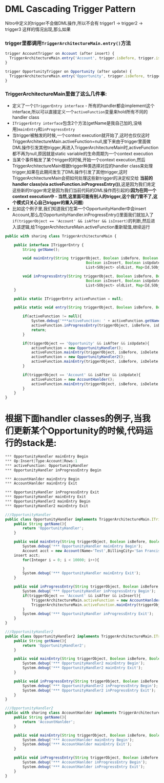 # DML Cascading Trigger Pattern

Nitro中定义的trigger不会做DML操作,所以不会有 trigger1 -> trigger2 -> trigger3 这样的情况出现,那么如果

### trigger里都调用`TriggerArchitectureMain.entry()`方法
```javascript
trigger AccountTrigger on Account (after insert) {
  TriggerArchitectureMain.entry('Account', trigger.isBefore, trigger.isDelete, trigger.isAfter, trigger.isInsert, trigger.isUpdate, trigger.isExecuting, trigger.new, trigger.newMap, trigger.old,  trigger.oldMap);
}

trigger OpportunityTrigger on Opportunity (after update) {
  TriggerArchitectureMain.entry('Opportunity', trigger.isBefore, trigger.isDelete, trigger.isAfter, trigger.isInsert, trigger.isUpdate, trigger.isExecuting, trigger.new, trigger.newMap, trigger.old,  trigger.oldMap);
}
```

### TriggerArchitectureMain里做了这么几件事:
  * 定义了一个`ITriggerEntry interface` - 所有的handler都会implement这个interface,所以可以直接定义一个`activeFunction`变量来hold所有不同的handler class
  * `ITriggerEntry interface`包含2个方法(getName是我自己加的,没啥用)`mainEntry`和`inProgressEntry`
  * 当trigger被触发的时候,一个context execution就开始了,这时也仅仅这时TriggerArchitectureMain.activeFunction=null,接下来由于trigger里面做DML操作引发其他trigger,再进入TriggerArchitectureMain时,activeFunction都不再为null,原因就是static variable的生命周期为一个context execution
  * 当某个事件触发了某个trigger的时候,开始一个context execution,然后TriggerArchitectureMain根据trigger种类选择对应的handler class来处理trigger,如果在此期间发生了DML操作引发了其他trigger,这时TriggerArchitectureMain会把如何处理这些新trigger的决定权交给 **当前的handler class(via activeFunction.inProgressEntry())**,这是因为我们肯定这些新的trigger肯定是因为我们当前代码的DML操作而引起的(**因为在同一个context execution中 - 当然,这里面可能有别人的trigger,这个我门管不了,这个模式只关心自己trigger的重入问题**)
  * 比如这个例子里,我们知道我们在第一个OpportunityHandler中会insert Account,那么在OpportunityHandler.inProgressEntry()里面我们就加入了`	if(triggerObject == 'Account' && isAfter && isInsert)`的判断,然后进入该逻辑,给TriggerArchitectureMain.activeFunction重新赋值,继续运行

```javascript
public with sharing class TriggerArchitectureMain {

	public interface ITriggerEntry {
		String getName();

		void mainEntry(String triggerObject, Boolean isBefore, Boolean isDelete, Boolean isAfter,
									 Boolean isInsert, Boolean isUpdate, Boolean isExecuting, List<SObject> newList, Map<Id,SObject> newMap,
									 List<SObject> oldList, Map<Id,SObject> oldMap);

		void inProgressEntry(String triggerObject, Boolean isBefore, Boolean isDelete, Boolean isAfter,
									 Boolean isInsert, Boolean isUpdate, Boolean isExecuting, List<SObject> newList, Map<Id,SObject> newMap,
									 List<SObject> oldList, Map<Id,SObject> oldMap);
	}

	public static ITriggerEntry activeFunction = null;

	public static void entry(String triggerObject, Boolean isBefore, Boolean isDelete, Boolean isAfter, Boolean isInsert, Boolean isUpdate, Boolean isExecuting, List<SObject> newList, Map<Id,SObject> newMap,List<SObject> oldList, Map<Id,SObject> oldMap){

		if(activeFunction != null){
			System.debug('***activeFunction: ' + activeFunction.getName());
			activeFunction.inProgressEntry(triggerObject, isBefore, isDelete, isAfter, isInsert, isUpdate, isExecuting, newList, newMap, oldList,  oldMap);
			return;
		}

		if(triggerObject == 'Opportunity' && isAfter && isUpdate){
			activeFunction = new OpportunityHandler();
			activeFunction.mainEntry(triggerObject, isBefore, isDelete, isAfter, isInsert, isUpdate, isExecuting, newList, newMap, oldList,  oldMap);
			activeFunction = new OpportunityHandler2();
			activeFunction.mainEntry(triggerObject, isBefore, isDelete, isAfter, isInsert, isUpdate, isExecuting, newList, newMap, oldList,  oldMap);
		}

		if(triggerObject == 'Account' && isAfter && isUpdate){
			activeFunction = new AccountHanlder();
			activeFunction.mainEntry(triggerObject, isBefore, isDelete, isAfter, isInsert, isUpdate, isExecuting, newList, newMap, oldList,  oldMap);
		}
	}
}
```

# 根据下面handler classes的例子,当我们更新某个Opportunity的时候,代码运行的stack是:
```javascript
*** OpportunityHandler mainEntry Begin
*** Op:Insert|Type:Account|Rows:1
*** activeFunction: OpportunityHandler
*** OpportunityHandler inProgressEntry Begin

*** AccountHanlder mainEntry Begin
*** AccountHanlder mainEntry Exit

*** OpportunityHandler inProgressEntry Exit
*** OpportunityHandler mainEntry Exit
*** OpportunityHandler2 mainEntry Begin
*** OpportunityHandler2 mainEntry Exit
```

```javascript
///OpportunityHandler
public class OpportunityHandler implements TriggerArchitectureMain.ITriggerEntry {
	public String getName(){
		return 'OpportunityHandler';
	}

	public void mainEntry(String triggerObject, Boolean isBefore, Boolean isDelete, Boolean isAfter, Boolean isInsert, Boolean isUpdate, Boolean isExecuting, List<SObject> newList, Map<Id,SObject> newMap,List<SObject> oldList, Map<Id,SObject> oldMap){
		System.debug('*** OpportunityHandler mainEntry Begin');
		Account acct = new Account(Name='Test',BillingCity='San Francisco');
    insert acct;
		for(Integer i = 0; i < 10000; i++){

		}
		System.debug('*** OpportunityHandler mainEntry Exit');
	}

	public void inProgressEntry(String triggerObject, Boolean isBefore, Boolean isDelete, Boolean isAfter, Boolean isInsert, Boolean isUpdate, Boolean isExecuting, List<SObject> newList, Map<Id,SObject> newMap,List<SObject> oldList, Map<Id,SObject> oldMap){
		System.debug('*** OpportunityHandler inProgressEntry Begin');
		if(triggerObject == 'Account' && isAfter && isInsert){
			TriggerArchitectureMain.activeFunction = new AccountHanlder();
			TriggerArchitectureMain.activeFunction.mainEntry(triggerObject, isBefore, isDelete, isAfter, isInsert, isUpdate, isExecuting, newList, newMap, oldList,  oldMap);
		}
		System.debug('*** OpportunityHandler inProgressEntry Exit');
	}
}

///OpportunityHandler2
public class OpportunityHandler2 implements TriggerArchitectureMain.ITriggerEntry {
	public String getName(){
		return 'OpportunityHandler2';
	}

	public void mainEntry(String triggerObject, Boolean isBefore, Boolean isDelete, Boolean isAfter, Boolean isInsert, Boolean isUpdate, Boolean isExecuting, List<SObject> newList, Map<Id,SObject> newMap,List<SObject> oldList, Map<Id,SObject> oldMap){
		System.debug('*** OpportunityHandler2 mainEntry Begin');
		System.debug('*** OpportunityHandler2 mainEntry Exit');
	}

	public void inProgressEntry(String triggerObject, Boolean isBefore, Boolean isDelete, Boolean isAfter, Boolean isInsert, Boolean isUpdate, Boolean isExecuting, List<SObject> newList, Map<Id,SObject> newMap,List<SObject> oldList, Map<Id,SObject> oldMap){
		System.debug('*** OpportunityHandler2 inProgressEntry Begin');
		System.debug('*** OpportunityHandler2 inProgressEntry Exit');
	}
}

///OpportunityHandler2
public with sharing class AccountHanlder implements TriggerArchitectureMain.ITriggerEntry {
	public String getName(){
		return 'AccountHanlder';
	}

	public void mainEntry(String triggerObject, Boolean isBefore, Boolean isDelete, Boolean isAfter, Boolean isInsert, Boolean isUpdate, Boolean isExecuting, List<SObject> newList, Map<Id,SObject> newMap,List<SObject> oldList, Map<Id,SObject> oldMap){
		System.debug('*** AccountHanlder mainEntry Begin');
		System.debug('*** AccountHanlder mainEntry Exit');
	}

	public void inProgressEntry(String triggerObject, Boolean isBefore, Boolean isDelete, Boolean isAfter, Boolean isInsert, Boolean isUpdate, Boolean isExecuting, List<SObject> newList, Map<Id,SObject> newMap,List<SObject> oldList, Map<Id,SObject> oldMap){
		System.debug('*** AccountHanlder inProgressEntry Begin');
		System.debug('*** AccountHanlder inProgressEntry Exit');
	}
}

```

